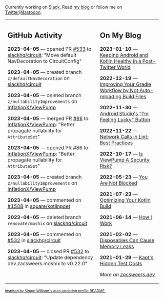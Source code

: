 Currently working on [Slack](https://slack.com/). Read [my blog](https://zacsweers.dev/) or follow me on [Twitter](https://twitter.com/ZacSweers)/[Mastodon](https://hachyderm.io/@ZacSweers).

<table><tr><td valign="top" width="60%">

## GitHub Activity
<!-- githubActivity starts -->
**2023-04-05** — opened PR [#533](https://github.com/slackhq/circuit/pull/533) to [slackhq/circuit](https://github.com/slackhq/circuit): "Move default NavDecoration to CircuitConfig"

**2023-04-05** — created branch `z/defaultNavDecoration` on [slackhq/circuit](https://github.com/slackhq/circuit)

**2023-04-05** — deleted branch `z/nullabilityImprovements` on [InflationX/ViewPump](https://github.com/InflationX/ViewPump)

**2023-04-05** — merged PR [#86](https://github.com/InflationX/ViewPump/pull/86) to [InflationX/ViewPump](https://github.com/InflationX/ViewPump): "Better propagate nullability for `AttributeSet`"

**2023-04-05** — opened PR [#86](https://github.com/InflationX/ViewPump/pull/86) to [InflationX/ViewPump](https://github.com/InflationX/ViewPump): "Better propagate nullability for `AttributeSet`"

**2023-04-05** — created branch `z/nullabilityImprovements` on [InflationX/ViewPump](https://github.com/InflationX/ViewPump)

**2023-04-05** — commented on [#1508](https://github.com/square/kotlinpoet/pull/1508#issuecomment-1497915860) in [square/kotlinpoet](https://github.com/square/kotlinpoet)

**2023-04-05** — deleted branch `renovate/moshix` on [slackhq/circuit](https://github.com/slackhq/circuit)

**2023-04-05** — commented on [#532](https://github.com/slackhq/circuit/pull/532#issuecomment-1497821822) in [slackhq/circuit](https://github.com/slackhq/circuit)

**2023-04-05** — closed PR [#532](https://github.com/slackhq/circuit/pull/532) to [slackhq/circuit](https://github.com/slackhq/circuit): "Update dependency dev.zacsweers.moshix to v0.22.0"
<!-- githubActivity ends -->
</td><td valign="top" width="40%">

## On My Blog
<!-- blog starts -->
**2023-01-10** — [Keeping Android and Kotlin Healthy in a Post-Twitter World](https://www.zacsweers.dev/keeping-android-healthy/)

**2022-12-19** — [Improving Your Gradle Workflow by Not Auto-reloading Build Files](https://www.zacsweers.dev/improving-your-workflow-by-not-auto-reloading-build-files/)

**2022-11-30** — [Android Studio's "I'm Feeling Lucky" Button](https://www.zacsweers.dev/android-studios-im-feeling-lucky-button/)

**2022-11-22** — [Network Calls in Lint: Best Practices](https://www.zacsweers.dev/network-calls-in-lint-best-practices/)

**2022-10-17** — [Is ViewPump A Security Risk?](https://www.zacsweers.dev/is-viewpump-a-security-risk/)

**2022-05-23** — [You Are Not Blocked](https://www.zacsweers.dev/you-are-not-blocked/)

**2021-07-23** — [Optimizing Your Kotlin Build](https://www.zacsweers.dev/optimizing-your-kotlin-build/)

**2021-06-14** — [How I Work](https://www.zacsweers.dev/how-i-work/)

**2021-02-02** — [Disposables Can Cause Memory Leaks](https://www.zacsweers.dev/disposables-can-cause-memory-leaks/)

**2021-01-29** — [Kapt's Hidden Test Costs](https://www.zacsweers.dev/kapts-hidden-test-costs/)
<!-- blog ends -->
_More on [zacsweers.dev](https://zacsweers.dev/)_
</td></tr></table>

<sub><a href="https://simonwillison.net/2020/Jul/10/self-updating-profile-readme/">Inspired by Simon Willison's auto-updating profile README.</a></sub>